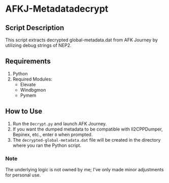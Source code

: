 # AFKJ-Metadatadecrypt

## Script Description
This script extracts decrypted global-metadata.dat from AFK Journey by utilizing debug strings of NEP2.

## Requirements
1. Python
2. Required Modules:
   - Elevate
   - Windbgmon
   - Pymem

## How to Use
1. Run the `Decrypt.py` and launch AFK Journey.
2. If you want the dumped metadata to be compatible with Il2CPPDumper, Bepinex, etc., enter `0` when prompted.
3. The `decrypted-global-metadata.dat` file will be created in the directory where you ran the Python script.

### Note
The underlying logic is not owned by me; I've only made minor adjustments for personal use.
